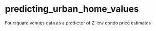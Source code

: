 # predicting_urban_home_values
Foursquare venues data as a predictor of Zillow condo price estimates
